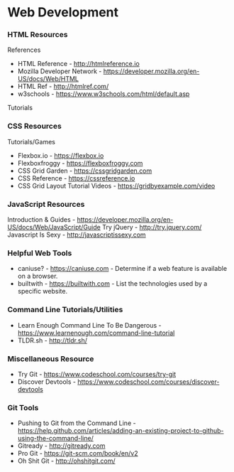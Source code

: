 # Web Development

### HTML Resources
References

- HTML Reference - http://htmlreference.io
- Mozilla Developer Network - https://developer.mozilla.org/en-US/docs/Web/HTML
- HTML Ref - http://htmlref.com/
- w3schools - https://www.w3schools.com/html/default.asp

Tutorials 

### CSS Resources

Tutorials/Games

- Flexbox.io - https://flexbox.io
- Flexboxfroggy - https://flexboxfroggy.com
- CSS Grid Garden - https://cssgridgarden.com
- CSS Reference - https://cssreference.io
- CSS Grid Layout Tutorial Videos - https://gridbyexample.com/video

### JavaScript Resources

Introduction & Guides - https://developer.mozilla.org/en-US/docs/Web/JavaScript/Guide
Try jQuery - http://try.jquery.com/
Javascript Is Sexy - http://javascriptissexy.com


### Helpful Web Tools
- caniuse? - https://caniuse.com - Determine if a web feature is available on a browser.
- builtwith - https://builtwith.com - List the technologies used by a specific website.


### Command Line Tutorials/Utilities

- Learn Enough Command Line To Be Dangerous - https://www.learnenough.com/command-line-tutorial
- TLDR.sh - http://tldr.sh/

### Miscellaneous Resource
- Try Git - https://www.codeschool.com/courses/try-git
- Discover Devtools - https://www.codeschool.com/courses/discover-devtools

### Git Tools
- Pushing to Git from the Command Line - https://help.github.com/articles/adding-an-existing-project-to-github-using-the-command-line/
- Gitready - http://gitready.com
- Pro Git - https://git-scm.com/book/en/v2
- Oh Shit Git - http://ohshitgit.com/